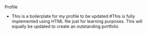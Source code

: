 Profile

* This is a boilerplate for my profile to be updated
#This is fully implemented using HTML file just for learning purposes. This will equally be updated to create an outstanding portfolio
